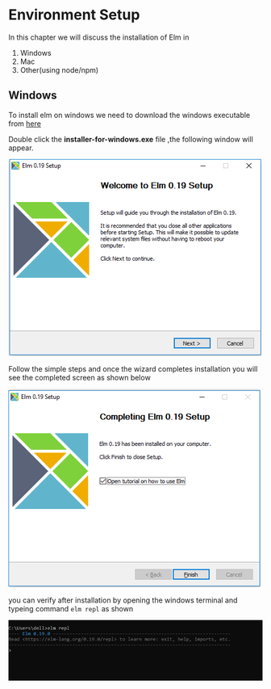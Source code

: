 # Environment Setup

In this chapter we will discuss the installation of Elm in

1. Windows
2. Mac
3. Other(using node/npm)

## Windows

To install elm on windows we need to download the windows executable from [here](https://github.com/elm/compiler/releases/download/0.19.0/installer-for-windows.exe)

Double click the **installer-for-windows.exe** file ,the following window will appear.

![start](https://github.com/kannans89/ElmRepo/blob/master/images/01_Installation_step1.PNG?raw=true)

Follow the simple steps and once the wizard completes installation you will see the completed screen as shown below

![complete](https://github.com/kannans89/ElmRepo/blob/master/images/02_Installation.PNG?raw=true)

you can verify after installation by opening the windows terminal and typeing command `elm repl` as shown

![elm repl](https://github.com/kannans89/ElmRepo/blob/master/images/03_elm_repl.PNG?raw=true)